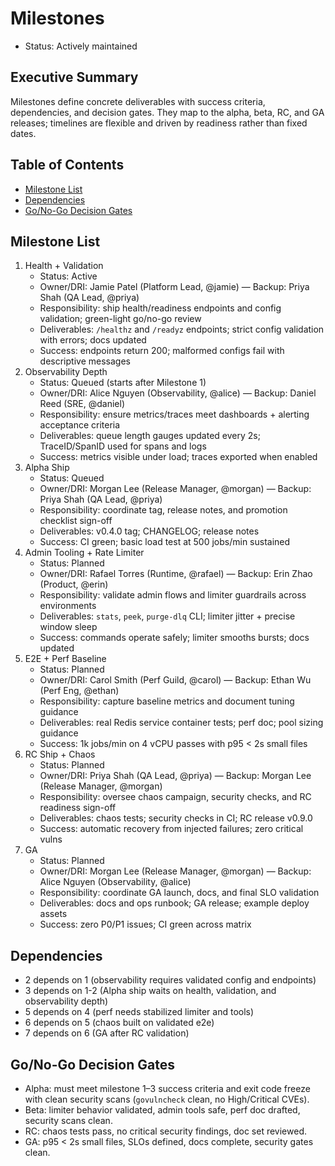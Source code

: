 # Milestones

- Status: Actively maintained

## Executive Summary

Milestones define concrete deliverables with success criteria, dependencies, and decision gates. They map to the alpha, beta, RC, and GA releases; timelines are flexible and driven by readiness rather than fixed dates.

## Table of Contents

- [Milestone List](#milestone-list)
- [Dependencies](#dependencies)
- [Go/No-Go Decision Gates](#go-no-go-decision-gates)

## Milestone List

1. Health + Validation
   - Status: Active
   - Owner/DRI: Jamie Patel (Platform Lead, @jamie) — Backup: Priya Shah (QA Lead, @priya)
   - Responsibility: ship health/readiness endpoints and config validation; green-light go/no-go review
   - Deliverables: `/healthz` and `/readyz` endpoints; strict config validation with errors; docs updated
   - Success: endpoints return 200; malformed configs fail with descriptive messages
2. Observability Depth
   - Status: Queued (starts after Milestone 1)
   - Owner/DRI: Alice Nguyen (Observability, @alice) — Backup: Daniel Reed (SRE, @daniel)
   - Responsibility: ensure metrics/traces meet dashboards + alerting acceptance criteria
   - Deliverables: queue length gauges updated every 2s; TraceID/SpanID used for spans and logs
   - Success: metrics visible under load; traces exported when enabled
3. Alpha Ship
   - Status: Queued
   - Owner/DRI: Morgan Lee (Release Manager, @morgan) — Backup: Priya Shah (QA Lead, @priya)
   - Responsibility: coordinate tag, release notes, and promotion checklist sign-off
   - Deliverables: v0.4.0 tag; CHANGELOG; release notes
   - Success: CI green; basic load test at 500 jobs/min sustained
4. Admin Tooling + Rate Limiter
   - Status: Planned
   - Owner/DRI: Rafael Torres (Runtime, @rafael) — Backup: Erin Zhao (Product, @erin)
   - Responsibility: validate admin flows and limiter guardrails across environments
   - Deliverables: `stats`, `peek`, `purge-dlq` CLI; limiter jitter + precise window sleep
   - Success: commands operate safely; limiter smooths bursts; docs updated
5. E2E + Perf Baseline
   - Status: Planned
   - Owner/DRI: Carol Smith (Perf Guild, @carol) — Backup: Ethan Wu (Perf Eng, @ethan)
   - Responsibility: capture baseline metrics and document tuning guidance
   - Deliverables: real Redis service container tests; perf doc; pool sizing guidance
   - Success: 1k jobs/min on 4 vCPU passes with p95 < 2s small files
6. RC Ship + Chaos
   - Status: Planned
   - Owner/DRI: Priya Shah (QA Lead, @priya) — Backup: Morgan Lee (Release Manager, @morgan)
   - Responsibility: oversee chaos campaign, security checks, and RC readiness sign-off
   - Deliverables: chaos tests; security checks in CI; RC release v0.9.0
   - Success: automatic recovery from injected failures; zero critical vulns
7. GA
   - Status: Planned
   - Owner/DRI: Morgan Lee (Release Manager, @morgan) — Backup: Alice Nguyen (Observability, @alice)
   - Responsibility: coordinate GA launch, docs, and final SLO validation
   - Deliverables: docs and ops runbook; GA release; example deploy assets
   - Success: zero P0/P1 issues; CI green across matrix

## Dependencies

- 2 depends on 1 (observability requires validated config and endpoints)
- 3 depends on 1-2 (Alpha ship waits on health, validation, and observability depth)
- 5 depends on 4 (perf needs stabilized limiter and tools)
- 6 depends on 5 (chaos built on validated e2e)
- 7 depends on 6 (GA after RC validation)

## Go/No-Go Decision Gates

- Alpha: must meet milestone 1–3 success criteria and exit code freeze with clean security scans (`govulncheck` clean, no High/Critical CVEs).
- Beta: limiter behavior validated, admin tools safe, perf doc drafted, security scans clean.
- RC: chaos tests pass, no critical security findings, doc set reviewed.
- GA: p95 < 2s small files, SLOs defined, docs complete, security gates clean.
